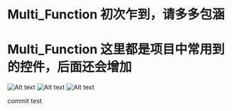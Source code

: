 # Multi_Function 初次乍到，请多多包涵
# Multi_Function 这里都是项目中常用到的控件，后面还会增加
![Alt text](https://github.com/lining1992/Multi_Function/tree/master/screenshots/1.png)
![Alt text](https://github.com/lining1992/Multi_Function/tree/master/screenshots/2.png)
![Alt text](https://github.com/lining1992/Multi_Function/tree/master/screenshots/3.png)

commit test
